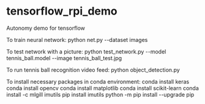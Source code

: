 # tensorflow_rpi_demo
Autonomy demo for tensorflow

To train neural network:
python net.py --dataset images

To test network with a picture:
python test_network.py --model tennis_ball.model --image tennis_ball_test.jpg

To run tennis ball recognition video feed:
python object_detection.py

To install necessary packages in conda environment:
conda install keras
conda install opencv
conda install matplotlib
conda install scikit-learn
conda install -c mlgill imutils
pip install imutils
python -m pip install --upgrade pip
